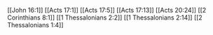 [[John 16:1]]
[[Acts 17:1]]
[[Acts 17:5]]
[[Acts 17:13]]
[[Acts 20:24]]
[[2 Corinthians 8:1]]
[[1 Thessalonians 2:2]]
[[1 Thessalonians 2:14]]
[[2 Thessalonians 1:4]]
